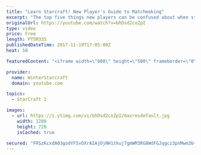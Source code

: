 ```yaml
---
title: "Learn Starcraft! New Player's Guide to Matchmaking"
excerpt: "The top five things new players can be confused about when starting off playing Starcraft 2!"
originalUrl: https://youtube.com/watch?v=bhDsd2coZpI
type: video
price: Free
length: PT5M33S
publishedDateTime: 2017-11-19T17:05:00Z
heat: 50

featuredContent: "<iframe width=\"800\" height=\"500\" frameborder=\"0\" src=\"https://www.youtube.com/embed/bhDsd2coZpI\" allow=\"accelerometer; autoplay; encrypted-media; gyroscope; picture-in-picture\" allowfullscreen></iframe>"

provider:
  name: WinterStarcraft
  domain: youtube.com

topics:
  - StarCraft 2

images:
  - url: https://i.ytimg.com/vi/bhDsd2coZpI/maxresdefault.jpg
    width: 1280
    height: 720
    isCached: true

secured: "FRSzKcxdA03godYF5vOXrAIAjOjNH1tkujTgmWM3RG8WdFGJqgcz3pnMwm3b+i1LXr7mWDbBYGtfRXhSfHz5ABmqD6xja4nUkqvDLjl9zphwNUfHCKdoynq5DyLc2x2u16KrT6WslRomeR5HqfCKF32iaxEmPewJ4p49Fa+/AN3qyaE8r7JoRqNC+hC2s8aByfPkABgEBIW576vggoXnJOCvmzlQcgaK7iQ8k5tkjv43KAU2cTVUA1RwgzDK1qE1gTj0lWz2+EzrQ7ZWyMQq1QQRYGEoAU9x9Yq2q0XJ9IQVXYP1OJb1M0YxI7WmGxICi/mQbuxWVEbETiLyaylq7D3bdMEIAARZ53aSrpCJY2Bc+V81v3bWVthz8JMwl+kf34IFPY0Tvcm6YJB/knVrWbby+axLqBfAW5yazFQd2/I=;NdwpdDj8E1sfLs55Zce26w=="
---
```


